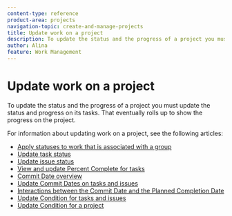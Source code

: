 ```yaml
---
content-type: reference
product-area: projects
navigation-topic: create-and-manage-projects
title: Update work on a project
description: To update the status and the progress of a project you must update the status and progress on its tasks. That eventually rolls up to show the progress on the project.
author: Alina
feature: Work Management
---
```


# Update work on a project

To update the status and the progress of a project you must update the status and progress on its tasks. That eventually rolls up to show the progress on the project.

For information about updating work on a project, see the following articles:

* [Apply statuses to work that is associated with a group](../../../manage-work/projects/updating-work-in-a-project/apply-custom-status-work-assigned-to-group.md) 
* [Update task status](../../../manage-work/projects/updating-work-in-a-project/update-task-status.md) 
* [Update issue status](../../../manage-work/projects/updating-work-in-a-project/update-issue-status.md) 
* [View and update Percent Complete for tasks](../../../manage-work/projects/updating-work-in-a-project/view-update-percent-complete-for-tasks.md) 
* [Commit Date overview](../../../manage-work/projects/updating-work-in-a-project/overview-of-commit-dates.md) 
* [Update Commit Dates on tasks and issues](../../../manage-work/projects/updating-work-in-a-project/update-commit-date-on-tasks-and-issues.md) 
* [Interactions between the Commit Date and the Planned Completion Date](../../../manage-work/projects/updating-work-in-a-project/interactions-between-commit-and-planned-completion-dates.md) 
* [Update Condition for tasks and issues](../../../manage-work/projects/updating-work-in-a-project/update-condition-for-tasks-and-issues.md) 
* [Update Condition for a project](../../../manage-work/projects/updating-work-in-a-project/update-condition-on-project.md)

